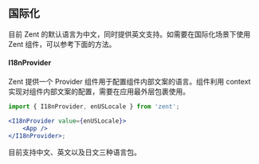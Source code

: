 ## 国际化

目前 Zent 的默认语言为中文，同时提供英文支持。如需要在国际化场景下使用 Zent 组件，可以参考下面的方法。

#### I18nProvider

Zent 提供一个 Provider 组件用于配置组件内部文案的语言。组件利用 context 实现对组件内部文案的配置，需要在应用最外层包裹使用。

```jsx
import { I18nProvider, enUSLocale } from 'zent';

<I18nProvider value={enUSLocale}>
	<App />
</I18nProvider>;
```

目前支持中文、英文以及日文三种语言包。
